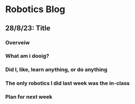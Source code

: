 # Robotics Blog 

## 28/8/23: Title

### Overveiw


### What am i dooig?


### Did I, like, learn anything, or do anything

### The only robotics I did last week was the in-class


### Plan for next week

